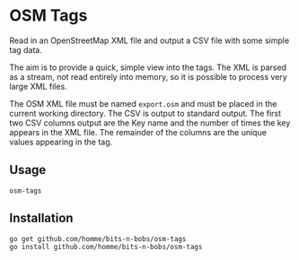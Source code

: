 # OSM Tags

Read in an OpenStreetMap XML file and output a CSV file with some simple tag
data.

The aim is to provide a quick, simple view into the tags.  The XML is parsed as
a stream, not read entirely into memory, so it is possible to process very large
XML files.

The OSM XML file must be named `export.osm` and must be placed in the current
working directory.  The CSV is output to standard output.  The first two CSV
columns output are the Key name and the number of times the key appears in the
XML file.  The remainder of the columns are the unique values appearing in the
tag.

## Usage

    osm-tags

## Installation

    go get github.com/homme/bits-n-bobs/osm-tags
    go install github.com/homme/bits-n-bobs/osm-tags
